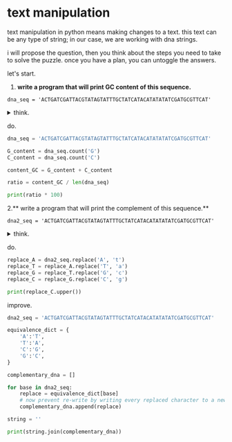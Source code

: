 # text manipulation

text manipulation in python means making changes to a text. this text can be any type of string; in our case, we are working with dna strings.

i will propose the question, then you think about the steps you need to take to solve the puzzle. once you have a plan, you can untoggle the answers.

let's start.

1.  **write a program that will print GC content of this sequence.**

`dna_seq = 'ACTGATCGATTACGTATAGTATTTGCTATCATACATATATATCGATGCGTTCAT'`

<details>
  <summary>think.</summary>
  <ul>
    <li>count how many times G appears.</li>
    <li>count how many times C appears.</li>
    <li>sum them up.</li>
    <li>divide to the whole length.</li>
  </ul>
</details>  

  do.

  ```python
  dna_seq = 'ACTGATCGATTACGTATAGTATTTGCTATCATACATATATATCGATGCGTTCAT'

  G_content = dna_seq.count('G')
  C_content = dna_seq.count('C')

  content_GC = G_content + C_content

  ratio = content_GC / len(dna_seq)

  print(ratio * 100)
```

2.** write a program that will print the complement of this sequence.**

`dna2_seq = 'ACTGATCGATTACGTATAGTATTTGCTATCATACATATATATCGATGCGTTCAT'`

<details>
  <summary>think.</summary>
  <ul>
    <li>go through the string and change a to t and save the new string in a variabe. > this won't work becasue will be rewritten every time.</li>
    <li>it should do it in one go. start from the beginning, change a to t and t to a, g to c and c to g.</li>
  </ul>
</details> 

do.

```python
replace_A = dna2_seq.replace('A', 't')
replace_T = replace_A.replace('T', 'a')
replace_G = replace_T.replace('G', 'c')
replace_C = replace_G.replace('C', 'g')

print(replace_C.upper())
```

improve.

```python
dna2_seq = 'ACTGATCGATTACGTATAGTATTTGCTATCATACATATATATCGATGCGTTCAT'

equivalence_dict = {
    'A':'T',
    'T':'A',
    'C':'G',
    'G':'C',
}

complementary_dna = []

for base in dna2_seq:
    replace = equivalence_dict[base]
    # now prevent re-write by writing every replaced character to a new string
    complementary_dna.append(replace)

string = ''

print(string.join(complementary_dna))
```




















